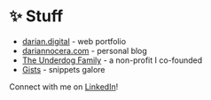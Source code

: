 # ✨ Stuff
* [darian.digital](https://www.darian.digital) - web portfolio
* [dariannocera.com](https://www.dariannocera.com) - personal blog
* [The Underdog Family](http://www.iamtuf.org) - a non-profit I co-founded
* [Gists](https://gist.github.com/darnocer) - snippets galore 

Connect with me on [LinkedIn](https://www.linkedin.com/in/darian-nocera/)!
